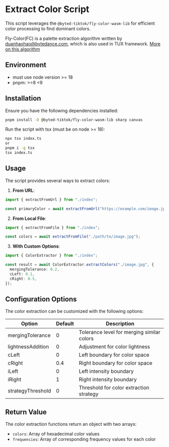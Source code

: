 # Extract Color Script

This script leverages the `@byted-tiktok/fly-color-wasm-lib` for efficient color processing to find dominant colors.

Fly-Color(FC) is a palette extraction algorithm written by duanhaohao@bytedance.com, which is also used in TUX framework. [More on this algorithm](https://bytedance.feishu.cn/docx/doxcnrNE4xQok9DV4L0E2T8BUJc)

## Environment

- must use node version >= 18
- pnpm: >=8 <9

## Installation

Ensure you have the following dependencies installed:

```bash
pnpm install -D @byted-tiktok/fly-color-wasm-lib sharp canvas
```

Run the script with tsx (must be on node >= 18):

```bash
npx tsx index.ts
or
pnpm i -g tsx
tsx index.ts
```

## Usage

The script provides several ways to extract colors:

1. **From URL**:

```typescript
import { extractFromUrl } from "./index";

const primaryColor = await extractFromUrl("https://example.com/image.jpg");
```

2. **From Local File**:

```typescript
import { extractFromFile } from "./index";

const colors = await extractFromFile("./path/to/image.jpg");
```

3. **With Custom Options**:

```typescript
import { ColorExtractor } from "./index";

const result = await ColorExtractor.extractColors("./image.jpg", {
  mergingTolerance: 0.2,
  cLeft: 0.1,
  cRight: 0.5,
});
```

## Configuration Options

The color extraction can be customized with the following options:

| Option            | Default | Description                                |
| ----------------- | ------- | ------------------------------------------ |
| mergingTolerance  | 0       | Tolerance level for merging similar colors |
| lightnessAddition | 0       | Adjustment for color lightness             |
| cLeft             | 0       | Left boundary for color space              |
| cRight            | 0.4     | Right boundary for color space             |
| iLeft             | 0       | Left intensity boundary                    |
| iRight            | 1       | Right intensity boundary                   |
| strategyThreshold | 0       | Threshold for color extraction strategy    |

## Return Value

The color extraction functions return an object with two arrays:

- `colors`: Array of hexadecimal color values
- `frequencies`: Array of corresponding frequency values for each color
